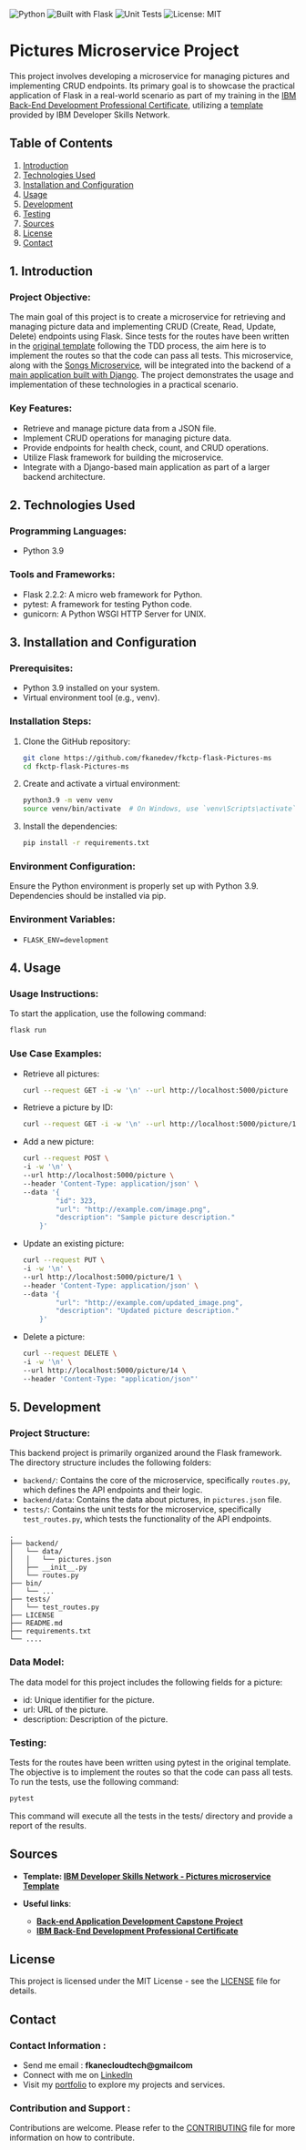 ![Python](https://img.shields.io/badge/Python-3.9-blue.svg)
![Built with Flask](https://img.shields.io/badge/Built%20with-Flask-b5f05d.svg)
![Unit Tests](https://img.shields.io/badge/tests-passing-brightgreen.svg)
![License: MIT](https://img.shields.io/badge/License-MIT-yellow.svg)

# Pictures Microservice Project

This project involves developing a microservice for managing pictures and implementing CRUD endpoints. Its primary goal is to showcase the practical application of Flask in a real-world scenario as part of my training in the [IBM Back-End Development Professional Certificate](https://www.coursera.org/professional-certificates/ibm-backend-development), utilizing a [template](https://github.com/ibm-developer-skills-network/luggb-Back-End-Development-Pictures) provided by IBM Developer Skills Network.

## Table of Contents
1. [Introduction](#introduction)
2. [Technologies Used](#technologies-used)
3. [Installation and Configuration](#installation-configuration)
4. [Usage](#usage)
5. [Development](#development)
6. [Testing](#testing)
7. [Sources](#sources)
8. [License](#license)
9. [Contact](#contact)

## 1. Introduction <a name="introduction"></a>

### Project Objective:
The main goal of this project is to create a microservice for retrieving and managing picture data and implementing CRUD (Create, Read, Update, Delete) endpoints using Flask. Since tests for the routes have been written in the [original template](https://github.com/ibm-developer-skills-network/luggb-Back-End-Development-Pictures) following the TDD process, the aim here is to implement the routes so that the code can pass all tests. This microservice, along with the [Songs Microservice](https://github.com/fkanedev/fkctp-flask-Song-ms), will be integrated into the backend of a [main application built with Django](https://github.com/fkanedev/fkctp-django-Music-Band-Site-ma-ui). The project demonstrates the usage and implementation of these technologies in a practical scenario.

### Key Features:
- Retrieve and manage picture data from a JSON file.
- Implement CRUD operations for managing picture data.
- Provide endpoints for health check, count, and CRUD operations.
- Utilize Flask framework for building the microservice.
- Integrate with a Django-based main application as part of a larger backend architecture.

## 2. Technologies Used <a name="technologies-used"></a>

### Programming Languages:
- Python 3.9

### Tools and Frameworks:
- Flask 2.2.2: A micro web framework for Python.
- pytest: A framework for testing Python code.
- gunicorn: A Python WSGI HTTP Server for UNIX.

## 3. Installation and Configuration <a name="installation-configuration"></a>

### Prerequisites:
- Python 3.9 installed on your system.
- Virtual environment tool (e.g., venv).

### Installation Steps:
1. Clone the GitHub repository:
    ```bash
    git clone https://github.com/fkanedev/fkctp-flask-Pictures-ms
    cd fkctp-flask-Pictures-ms
    ```

2. Create and activate a virtual environment:
    ```bash
    python3.9 -m venv venv
    source venv/bin/activate  # On Windows, use `venv\Scripts\activate`
    ```

3. Install the dependencies:
    ```bash
    pip install -r requirements.txt
    ```

### Environment Configuration:
Ensure the Python environment is properly set up with Python 3.9. Dependencies should be installed via pip.

### Environment Variables:
- `FLASK_ENV=development`

## 4. Usage <a name="usage"></a>

### Usage Instructions:
To start the application, use the following command:
```bash
flask run
```
### Use Case Examples:
- Retrieve all pictures:
    ```bash
    curl --request GET -i -w '\n' --url http://localhost:5000/picture
    ```

- Retrieve a picture by ID:
    ```bash
    curl --request GET -i -w '\n' --url http://localhost:5000/picture/1
    ```

- Add a new picture:
    ```bash
    curl --request POST \
    -i -w '\n' \
    --url http://localhost:5000/picture \
    --header 'Content-Type: application/json' \
    --data '{
            "id": 323,
            "url": "http://example.com/image.png",
            "description": "Sample picture description."
        }'
    ```

- Update an existing picture:
    ```bash
    curl --request PUT \
    -i -w '\n' \
    --url http://localhost:5000/picture/1 \
    --header 'Content-Type: application/json' \
    --data '{
            "url": "http://example.com/updated_image.png",
            "description": "Updated picture description."
        }'
    ```

- Delete a picture:
    ```bash
    curl --request DELETE \
    -i -w '\n' \
    --url http://localhost:5000/picture/14 \
    --header 'Content-Type: "application/json"'
    ```
## 5. Development <a name="development"></a>

### Project Structure:
This backend project is primarily organized around the Flask framework. The directory structure includes the following folders:

- `backend/`: Contains the core of the microservice, specifically `routes.py`, which defines the API endpoints and their logic.
- `backend/data`: Contains the data about pictures, in `pictures.json` file.
- `tests/`: Contains the unit tests for the microservice, specifically `test_routes.py`, which tests the functionality of the API endpoints.

```plaintext
.
├── backend/
│   └── data/
│   │   └── pictures.json
│   ├── __init__.py
│   └── routes.py
├── bin/
│   └── ...
├── tests/
│   └── test_routes.py
├── LICENSE
├── README.md
├── requirements.txt
└── ....
```
### Data Model:
The data model for this project includes the following fields for a picture:

- id: Unique identifier for the picture.
- url: URL of the picture.
- description: Description of the picture.

### Testing:
Tests for the routes have been written using pytest in the original template. The objective is to implement the routes so that the code can pass all tests. To run the tests, use the following command:

```bash
pytest
```
This command will execute all the tests in the tests/ directory and provide a report of the results.

## Sources <a name="sources"></a>

- **Template: [IBM Developer Skills Network - Pictures microservice Template](https://github.com/ibm-developer-skills-network/luggb-Back-End-Development-Pictures)**

- **Useful links**:
  - **[Back-end Application Development Capstone Project](https://www.coursera.org/learn/backend-development-capstone-project/home/week/1)**
  - **[IBM Back-End Development Professional Certificate](https://www.coursera.org/professional-certificates/ibm-backend-development)**

## License <a name="license"></a>

This project is licensed under the MIT License - see the [LICENSE](/LICENSE) file for details.

## Contact <a name="contact"></a>

### Contact Information :

- Send me email : **fkanecloudtech@gmailcom**
- Connect with me on [LinkedIn](https://www.linkedin.com/in/your-profile/)
- Visit my [portfolio](https://yourname.github.io) to explore my projects and services.


### Contribution and Support :

Contributions are welcome. Please refer to the [CONTRIBUTING](/CONTRIBUTING) file for more information on how to contribute.
